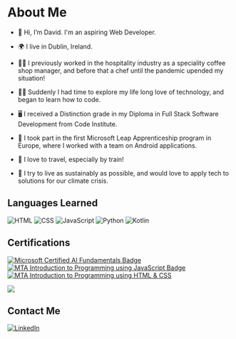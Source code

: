 # About Me

 - 👋 Hi, I’m David. I'm an aspiring Web Developer.
- 🌍 I live in Dublin, Ireland.

- 👨‍🍳 I previously worked in the hospitality industry as a speciality coffee shop manager, and before that a chef until the pandemic upended my situation!
- 🧑‍💻 Suddenly I had time to explore my life long love of technology, and began to learn how to code.
- 🖥️ I received a Distinction grade in my Diploma in Full Stack Software Development from Code Institute.
- 🤖 I took part in the first Microsoft Leap Apprenticeship program in Europe, where I worked with a team on Android applications.
- 🚅 I love to travel, especially by train!
- 🌱 I try to live as sustainably as possible, and would love to apply tech to solutions for our climate crisis.


## Languages Learned

![HTML](https://img.shields.io/badge/HTML5-E34F26?style=for-the-badge&logo=html5&logoColor=white) ![CSS](https://img.shields.io/badge/CSS3-1572B6?style=for-the-badge&logo=css3&logoColor=white) ![JavaScript](https://img.shields.io/badge/JavaScript-323330?style=for-the-badge&logo=javascript&logoColor=F7DF1E) ![Python](https://img.shields.io/badge/Python-FFD43B?style=for-the-badge&logo=python&logoColor=blue) ![Kotlin](https://img.shields.io/badge/KOTLIN-B125EA?style=for-the-badge&logo=kotlin&logoColor=white)

## Certifications

[![Microsoft Certified AI Fundamentals Badge](https://user-images.githubusercontent.com/69420622/159016249-be29daf9-1ee1-494b-a924-5b8934ce1191.png)](https://www.credly.com/badges/5572f22c-cf64-4828-9f8b-1adc5b3281d4/public_url)[![MTA Introduction to Programming using JavaScript Badge](https://user-images.githubusercontent.com/69420622/159016851-e3b5ceae-83cb-4a11-8e7f-75610076b664.png)
](https://www.credly.com/badges/b4b36e5f-3443-42f9-80bb-1561cae84649/public_url)[![MTA Introduction to Programming using HTML & CSS](https://user-images.githubusercontent.com/69420622/159017079-d9f5fbcf-1667-4006-9d6c-21247634a916.png)
](https://www.credly.com/badges/9349926c-d8f8-40a4-b92e-39dd3749c2e9/public_url)

[![](https://api.accredible.com/v1/frontend/credential_website_embed_image/certificate/72711637)](https://www.credential.net/6b5c5b3d-9b67-4ac7-9dbd-37d76a8707de#gs.wgn8v9)

## Contact Me

[![LinkedIn](https://img.shields.io/badge/LinkedIn-0077B5?style=for-the-badge&logo=linkedin&logoColor=white)](https://www.linkedin.com/in/davidkellydublin/)
